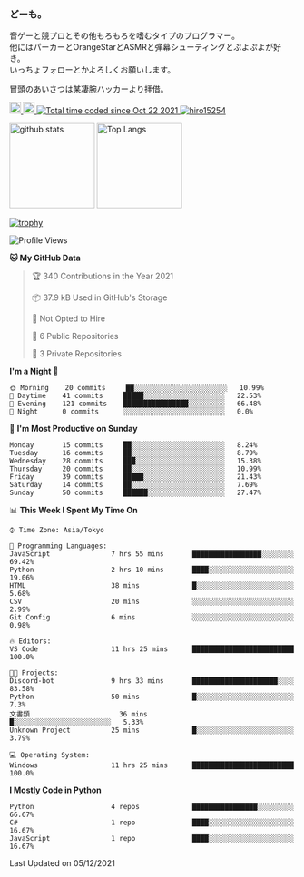 ### どーも。

音ゲーと競プロとその他もろもろを嗜むタイプのプログラマー。<br>
他にはパーカーとOrangeStarとASMRと弾幕シューティングとぷよぷよが好き。<br>
いっちょフォローとかよろしくお願いします。<br>

冒頭のあいさつは某凄腕ハッカーより拝借。

<p align="left"> 
  <a href="http://twitter.com/hiro15254">
    <img height="20" src="https://img.shields.io/twitter/follow/hiro15254?label=Twitter&logo=twitter&style=flat" />
  </a>
  <a href="https://github.com/hiro15254">
    <img height="20" src="https://img.shields.io/github/followers/hiro15254?label=follow&logo=github&style=flat" />
  </a>
  <a href="https://wakatime.com/@4c6eda6c-d45f-4db4-82b1-bb86de5eb197">
    <img src="https://wakatime.com/badge/user/4c6eda6c-d45f-4db4-82b1-bb86de5eb197.svg" alt="Total time coded since Oct 22 2021" />
  </a>
  <a href="https://github.com/hiro15254">
    <img src="https://komarev.com/ghpvc/?username=hiro15254" alt="hiro15254" />
  </a>
</p>

<p align="left">
  <img alt="github stats" height="150px" src="https://github-readme-stats.vercel.app/api?username=hiro15254&theme=onedark&show_icons=ture&count_private=true" />
  <img alt="Top Langs" height="150px" src="https://github-readme-stats.vercel.app/api/top-langs/?username=hiro15254&layout=compact&show_icons=true&theme=onedark&count_private=true" />
</p>

[![trophy](https://github-profile-trophy.vercel.app/?username=hiro15254&theme=onedark&column=10)](https://github.com/ryo-ma/github-profile-trophy)

<!--START_SECTION:waka-->
![Profile Views](http://img.shields.io/badge/Profile%20Views-1-blue)

**🐱 My GitHub Data** 

> 🏆 340 Contributions in the Year 2021
 > 
> 📦 37.9 kB Used in GitHub's Storage 
 > 
> 🚫 Not Opted to Hire
 > 
> 📜 6 Public Repositories 
 > 
> 🔑 3 Private Repositories  
 > 
**I'm a Night 🦉** 

```text
🌞 Morning    20 commits     ██░░░░░░░░░░░░░░░░░░░░░░░   10.99% 
🌆 Daytime    41 commits     █████░░░░░░░░░░░░░░░░░░░░   22.53% 
🌃 Evening    121 commits    ████████████████░░░░░░░░░   66.48% 
🌙 Night      0 commits      ░░░░░░░░░░░░░░░░░░░░░░░░░   0.0%

```
📅 **I'm Most Productive on Sunday** 

```text
Monday       15 commits     ██░░░░░░░░░░░░░░░░░░░░░░░   8.24% 
Tuesday      16 commits     ██░░░░░░░░░░░░░░░░░░░░░░░   8.79% 
Wednesday    28 commits     ███░░░░░░░░░░░░░░░░░░░░░░   15.38% 
Thursday     20 commits     ██░░░░░░░░░░░░░░░░░░░░░░░   10.99% 
Friday       39 commits     █████░░░░░░░░░░░░░░░░░░░░   21.43% 
Saturday     14 commits     ██░░░░░░░░░░░░░░░░░░░░░░░   7.69% 
Sunday       50 commits     ██████░░░░░░░░░░░░░░░░░░░   27.47%

```


📊 **This Week I Spent My Time On** 

```text
⌚︎ Time Zone: Asia/Tokyo

💬 Programming Languages: 
JavaScript               7 hrs 55 mins       █████████████████░░░░░░░░   69.42% 
Python                   2 hrs 10 mins       ████░░░░░░░░░░░░░░░░░░░░░   19.06% 
HTML                     38 mins             █░░░░░░░░░░░░░░░░░░░░░░░░   5.68% 
CSV                      20 mins             ░░░░░░░░░░░░░░░░░░░░░░░░░   2.99% 
Git Config               6 mins              ░░░░░░░░░░░░░░░░░░░░░░░░░   0.98%

🔥 Editors: 
VS Code                  11 hrs 25 mins      █████████████████████████   100.0%

🐱‍💻 Projects: 
Discord-bot              9 hrs 33 mins       █████████████████████░░░░   83.58% 
Python                   50 mins             █░░░░░░░░░░░░░░░░░░░░░░░░   7.3% 
文書類                      36 mins             █░░░░░░░░░░░░░░░░░░░░░░░░   5.33% 
Unknown Project          25 mins             █░░░░░░░░░░░░░░░░░░░░░░░░   3.79%

💻 Operating System: 
Windows                  11 hrs 25 mins      █████████████████████████   100.0%

```

**I Mostly Code in Python** 

```text
Python                   4 repos             ████████████████░░░░░░░░░   66.67% 
C#                       1 repo              ████░░░░░░░░░░░░░░░░░░░░░   16.67% 
JavaScript               1 repo              ████░░░░░░░░░░░░░░░░░░░░░   16.67%

```



 Last Updated on 05/12/2021
<!--END_SECTION:waka-->
